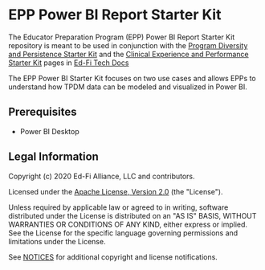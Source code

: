 # EPP Power BI Report Starter Kit

The Educator Preparation Program (EPP) Power BI Report Starter Kit repository is meant to be used in conjunction with the [Program Diversity and Persistence Starter Kit](https://techdocs.ed-fi.org/display/SK/Program+Diversity+and+Persistence+Starter+Kit) and the [Clinical Experience and Performance Starter Kit](https://techdocs.ed-fi.org/display/SK/Clinical+Experience+and+Performance+Starter+Kit) pages in [Ed-Fi Tech Docs](https://techdocs.ed-fi.org/)

The EPP Power BI Starter Kit focuses on two use cases and allows EPPs to understand how TPDM data can be modeled and visualized in Power BI.

## Prerequisites
* Power BI Desktop

## Legal Information

Copyright (c) 2020 Ed-Fi Alliance, LLC and contributors.

Licensed under the [Apache License, Version 2.0](LICENSE) (the "License").

Unless required by applicable law or agreed to in writing, software distributed
under the License is distributed on an "AS IS" BASIS, WITHOUT WARRANTIES OR
CONDITIONS OF ANY KIND, either express or implied. See the License for the
specific language governing permissions and limitations under the License.

See [NOTICES](NOTICES.md) for additional copyright and license notifications.
